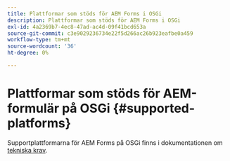 ```yaml
---
title: Plattformar som stöds för AEM Forms i OSGi
description: Plattformar som stöds för AEM Forms i OSGi
exl-id: 4a2369b7-4ec8-47ad-ac4d-09f41bcd653a
source-git-commit: c3e9029236734e22f5d266ac26b923eafbe0a459
workflow-type: tm+mt
source-wordcount: '36'
ht-degree: 0%

---
```


# Plattformar som stöds för AEM-formulär på OSGi {#supported-platforms}

Supportplattformarna för AEM Forms på OSGi finns i dokumentationen om [tekniska krav](/help/sites-deploying/technical-requirements.md).

